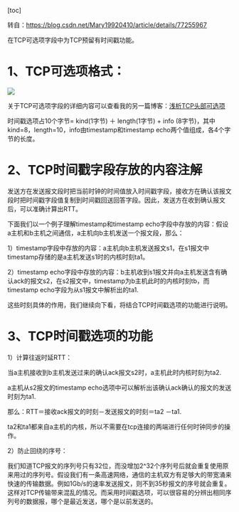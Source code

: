 [toc]

转自：https://blog.csdn.net/Mary19920410/article/details/77255967

在TCP可选项字段中为TCP预留有时间戳功能。

# 1、TCP可选项格式：

![](../../../images/linux/kernel/network/timestamp.png)

关于TCP可选项字段的详细内容可以查看我的另一篇博客：[浅析TCP头部可选项](http://blog.csdn.net/mary19920410/article/details/72857764)

时间戳选项占10个字节= kind(1字节) ＋ length(1字节) + info (8字节)，其中kind=8，length=10，info由timestamp和timestamp echo两个值组成，各4个字节的长度。

# 2、TCP时间戳字段存放的内容注解

发送方在发送报文段时把当前时钟的时间值放入时间戳字段，接收方在确认该报文段时把时间戳字段值复制到时间戳回送回答字段。因此，发送方在收到确认报文后，可以准确计算出RTT。

下面我们以一个例子理解timestamp和timestamp echo字段中存放的内容：假设a主机和b主机之间通信，a主机向b主机发送一个报文段，那么：

1）timestamp字段中存放的内容：a主机向b主机发送报文s1，在s1报文中timestamp存储的是a主机发送s1时的内核时刻ta1。

2）timestamp echo字段中存放的内容：b主机收到s1报文并向a主机发送含有确认ack的报文s2，在s2报文中，timestamp为b主机此时的内核时刻tb，而timestamp echo字段为从s1报文中解析出的ta1.

这些时刻具体的作用，我们继续向下看，将结合TCP时间戳选项的功能进行说明。

# 3、TCP时间戳选项的功能



1）计算往返时延RTT：

当a主机接收到b主机发送过来的确认ack报文s2时，a主机此时内核时刻为ta2.

a主机从s2报文的timestamp echo选项中可以解析出该确认ack确认的报文的发送时刻为ta1.

那么：RTT＝接收ack报文的时刻－发送报文的时刻＝ta2 －ta1.

ta2和ta1都来自a主机的内核，所以不需要在tcp连接的两端进行任何时钟同步的操作。

2）防止回绕的序号：

我们知道TCP报文的序列号只有32位，而没增加2^32个序列号后就会重复使用原来用过的序列号。假设我们有一条高速网络，通信的主机双方有足够大的带宽涌来快速的传输数据。例如1Gb/s的速率发送报文，则不到35秒报文的序号就会重复。这样对TCP传输带来混乱的情况。而采用时间戳选项，可以很容易的分辨出相同序列号的数据报，哪个是最近发送，哪个是以前发送的。